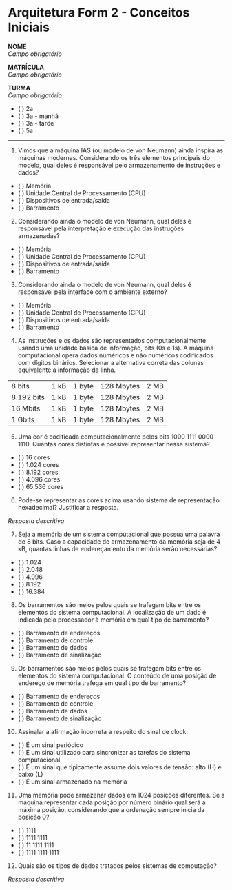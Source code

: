 # Arquitetura Form 2 - Conceitos Iniciais

**NOME**  
*Campo obrigatório*

**MATRÍCULA**  
*Campo obrigatório*

**TURMA**  
*Campo obrigatório*

- ( ) 2a
- ( ) 3a - manhã
- ( ) 3a - tarde
- ( ) 5a

---

1. Vimos que a máquina IAS (ou modelo de von Neumann) ainda inspira as máquinas modernas. Considerando os três elementos principais do modelo, qual deles é responsável pelo armazenamento de instruções e dados?

- ( ) Memória
- ( ) Unidade Central de Processamento (CPU)
- ( ) Dispositivos de entrada/saída
- ( ) Barramento

2. Considerando ainda o modelo de von Neumann, qual deles é responsável pela interpretação e execução das instruções armazenadas?

- ( ) Memória
- ( ) Unidade Central de Processamento (CPU)
- ( ) Dispositivos de entrada/saída
- ( ) Barramento

3. Considerando ainda o modelo de von Neumann, qual deles é responsável pela interface com o ambiente externo?

- ( ) Memória
- ( ) Unidade Central de Processamento (CPU)
- ( ) Dispositivos de entrada/saída
- ( ) Barramento

4. As instruções e os dados são representados computacionalmente usando uma unidade básica de informação, bits (0s e 1s). A máquina computacional opera dados numéricos e não numéricos codificados com dígitos binários. Selecionar a alternativa correta das colunas equivalente à informação da linha.

| | | | | | 
| - | - | - | - | - |
| 8 bits | 1 kB | 1 byte | 128 Mbytes | 2 MB |
| 8.192 bits | 1 kB | 1 byte | 128 Mbytes | 2 MB |
| 16 Mbits | 1 kB | 1 byte | 128 Mbytes | 2 MB |
| 1 Gbits | 1 kB | 1 byte | 128 Mbytes | 2 MB |

5. Uma cor é codificada computacionalmente pelos bits 1000 1111 0000 1110. Quantas cores distintas é possível representar nesse sistema?

- ( ) 16 cores
- ( ) 1.024 cores
- ( ) 8.192 cores
- ( ) 4.096 cores
- ( ) 65.536 cores

6. Pode-se representar as cores acima usando sistema de representação hexadecimal? Justificar a resposta.

*Resposta descritiva*

7. Seja a memória de um sistema computacional que possua uma palavra de 8 bits. Caso a capacidade de armazenamento da memória seja de 4 kB, quantas linhas de endereçamento da memória serão necessárias?

- ( ) 1.024
- ( ) 2.048
- ( ) 4.096
- ( ) 8.192
- ( ) 16.384

8. Os barramentos são meios pelos quais se trafegam bits entre os elementos do sistema computacional. A localização de um dado é indicada pelo processador à memória em qual tipo de barramento?

- ( ) Barramento de endereços
- ( ) Barramento de controle
- ( ) Barramento de dados
- ( ) Barramento de sinalização

9. Os barramentos são meios pelos quais se trafegam bits entre os elementos do sistema computacional. O conteúdo de uma posição de endereço de memória trafega em qual tipo de barramento?

- ( ) Barramento de endereços
- ( ) Barramento de controle
- ( ) Barramento de dados
- ( ) Barramento de sinalização

10. Assinalar a afirmação incorreta a respeito do sinal de clock.

- ( ) É um sinal periódico
- ( ) É um sinal utilizado para sincronizar as tarefas do sistema computacional
- ( ) É um sinal que tipicamente assume dois valores de tensão: alto (H) e baixo (L)
- ( ) É um sinal armazenado na memória

11. Uma memória pode armazenar dados em 1024 posições diferentes. Se a máquina representar cada posição por número binário qual será a máxima posição, considerando que a ordenação sempre inicia da posição 0?

- ( ) 1111
- ( ) 1111 1111
- ( ) 11 1111 1111
- ( ) 1111 1111 1111

12. Quais são os tipos de dados tratados pelos sistemas de computação?

*Resposta descritiva*
